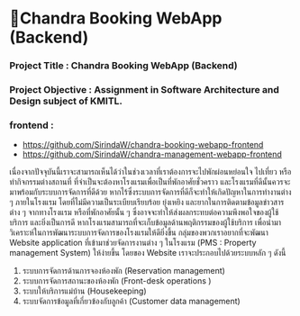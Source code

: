 
# 🏨Chandra Booking WebApp (Backend)
### Project Title : Chandra Booking WebApp (Backend)
### Project Objective : Assignment in Software Architecture and Design subject of KMITL.

### frontend : 
- https://github.com/SirindaW/chandra-booking-webapp-frontend
- https://github.com/SirindaW/chandra-management-webapp-frontend

เนื่องจากปัจจุบันนี้เราจะสามารถเห็นได้ว่าในช่วงเวลาที่เราต้องการจะไปพักผ่อนหย่อนใจ ไปเที่ยว หรือทำกิจกรรมต่างสถานที่ ที่จำเป็นจะต้องหาโรงแรมเพื่อเป็นที่พักอาศัยชั่วคราว และโรงแรมที่ดีนั้นควรจะมาพร้อมกับระบบการจัดการที่ดีด้วย หากไร้ซึ่งระบบการจัดการที่ดีก็จะทำให้เกิดปัญหาในการทำงานต่าง ๆ ภายในโรงแรม โดยที่ไม่มีความเป็นระเบียบเรียบร้อย ยุ่งเหยิง และยากในการติดตามข้อมูลข่าวสารต่าง ๆ จากทางโรงแรม หรือที่พักอาศัยนั้น ๆ ซึ่งอาจจะทำให้ส่งผลกระทบต่อความพึงพอใจของผู้ใช้บริการ และยิ่งเป็นการดี หากโรงแรมสามารถที่จะเก็บข้อมูลด้านพฤติกรรมของผู้ใช้บริการ เพื่อนำมาวิเคราะห์ในการพัฒนาระบบการจัดการของโรงแรมให้ดียิ่งขึ้น
กลุ่มของพวกเราอยากที่จะพัฒนา Website application ที่เข้ามาช่วยจัดการงานต่าง ๆ ในโรงแรม (PMS : Property management System) ให้ง่ายขึ้น
  โดยของ Website เราจะประกอบไปด้วยระบบหลัก ๆ ดังนี้
1. ระบบการจัดการด้านการจองห้องพัก (Reservation management) 
2. ระบบการจัดการสถานะของห้องพัก (Front-desk operations ) 
3. ระบบให้บริการแม่บ้าน (Housekeeping) 
4. ระบบจัดการข้อมูลที่เกี่ยวข้องกับลูกค้า (Customer data management) 
